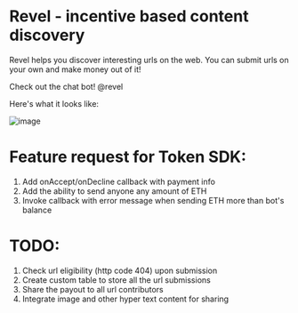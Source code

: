 # Revel - incentive based content discovery

Revel helps you discover interesting urls on the web. You can submit urls on your own and make money out of it!

Check out the chat bot! @revel

Here's what it looks like:

![image](https://user-images.githubusercontent.com/1687829/26969358-524846ca-4cba-11e7-832c-5e18ab166297.png)


# Feature request for Token SDK:

1. Add onAccept/onDecline callback with payment info
2. Add the ability to send anyone any amount of ETH
3. Invoke callback with error message when sending ETH more than bot's balance

# TODO:
1. Check url eligibility (http code 404) upon submission
2. Create custom table to store all the url submissions
3. Share the payout to all url contributors
4. Integrate image and other hyper text content for sharing
